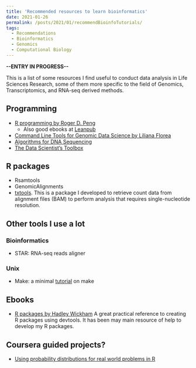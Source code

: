 ```yaml
---
title: 'Recommended resources to learn bioinformatics'
date: 2021-01-26
permalink: /posts/2021/01/recommendBioinfoTutorials/
tags:
  - Recommendations
  - Bioinformatics
  - Genomics
  - Computational Biology
---
```


**--ENTRY IN PROGRESS--**

This is a list of some resources I find useful to 
conduct data analysis in Life Sciences Research,
some of them more specific to the field of Genomics,
Transcriptomics, and RNA-seq derived methods.

## Programming

- [R programming by Roger D. Peng](https://www.coursera.org/learn/r-programming)
	+ Also good ebooks at [Leanpub](https://leanpub.com/u/rdpeng)
- [Command Line Tools for Genomic Data Science by Liliana Florea](https://www.coursera.org/learn/genomic-tools)
- [Algorithms for DNA Sequencing](https://www.coursera.org/learn/dna-sequencing)
- [The Data Scientist’s Toolbox](https://www.coursera.org/learn/data-scientists-tools#syllabus)

## R packages

- Rsamtools
- GenomicAlignments
- [txtools](https://github.com/AngelCampos/txtools/). This is a package I 
developed to retrieve count data from alignment files (BAM) to perform
analysis that requires single-nucleotide resolution.

## Other tools I use a lot

### Bioinformatics

- STAR: RNA-seq reads aligner

### Unix

- Make: a minimal [tutorial](https://kbroman.org/minimal_make/) on make

## Ebooks

- [R packages by Hadley Wickham](https://r-pkgs.org/index.html) A great practical reference 
to creating R packages using devtools. It has been may main resource of help to develop 
my R packages.

## Coursera guided projects?

- [Using probability distributions for real world problems in R](https://www.coursera.org/projects/probability-distributions-real-world-problems-r)